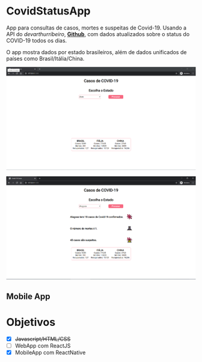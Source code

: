 # CovidStatusApp
App para consultas de casos, mortes e suspeitas de Covid-19. 
Usando a API do *devarthurribeiro*, [**Github**](https://github.com/devarthurribeiro/covid19-brazil-api), com dados atualizados sobre o status do COVID-19 todos os dias. 

O app mostra dados por estado brasileiros, além de dados unificados de países  como Brasil/Itália/China.



![](/screenshots/screenshotcovidapp1.png)



![](/screenshots/screenshotcovidapprequest.png)




## Mobile App




# Objetivos
 
 - [x] ~~Javascript/HTML/CSS~~
 - [ ] WebApp com ReactJS
 - [x] MobileApp com ReactNative
